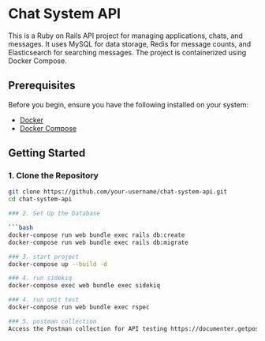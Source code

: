 # Chat System API

This is a Ruby on Rails API project for managing applications, chats, and messages. 
It uses MySQL for data storage, Redis for message counts, and Elasticsearch for searching messages. The project is containerized using Docker Compose.

## Prerequisites

Before you begin, ensure you have the following installed on your system:

- [Docker](https://www.docker.com/get-started)
- [Docker Compose](https://docs.docker.com/compose/install/)

## Getting Started

### 1. Clone the Repository

```bash
git clone https://github.com/your-username/chat-system-api.git
cd chat-system-api

### 2. Set Up the Database

```bash
docker-compose run web bundle exec rails db:create
docker-compose run web bundle exec rails db:migrate

### 3. start project
docker-compose up --build -d

### 4. run sidekiq
docker-compose exec web bundle exec sidekiq

### 4. run unit test
docker-compose run web bundle exec rspec

### 5. postman collection
Access the Postman collection for API testing https://documenter.getpostman.com/view/34569865/2sAXjF8uMh.
